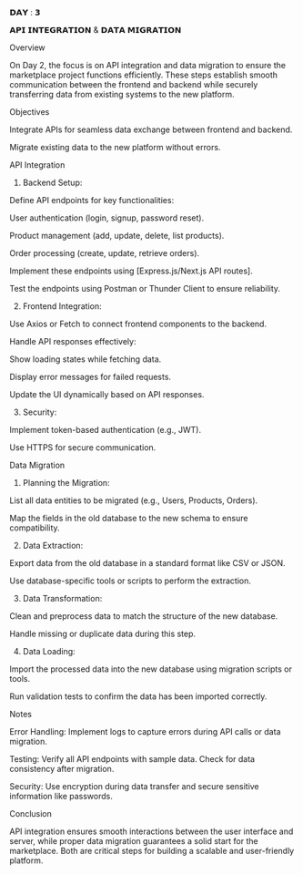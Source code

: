 𝗗𝗔𝗬 : 𝟯

𝗔𝗣𝗜 𝗜𝗡𝗧𝗘𝗚𝗥𝗔𝗧𝗜𝗢𝗡 & 𝗗𝗔𝗧𝗔 𝗠𝗜𝗚𝗥𝗔𝗧𝗜𝗢𝗡

Overview

On Day 2, the focus is on API integration and data migration to ensure the marketplace project functions efficiently. These steps establish smooth communication between the frontend and backend while securely transferring data from existing systems to the new platform.

Objectives

Integrate APIs for seamless data exchange between frontend and backend.

Migrate existing data to the new platform without errors.

API Integration

1. Backend Setup:

Define API endpoints for key functionalities:

User authentication (login, signup, password reset).

Product management (add, update, delete, list products).

Order processing (create, update, retrieve orders).

Implement these endpoints using [Express.js/Next.js API routes].

Test the endpoints using Postman or Thunder Client to ensure reliability.


2. Frontend Integration:

Use Axios or Fetch to connect frontend components to the backend.

Handle API responses effectively:

Show loading states while fetching data.

Display error messages for failed requests.

Update the UI dynamically based on API responses.


3. Security:

Implement token-based authentication (e.g., JWT).

Use HTTPS for secure communication.

Data Migration


1. Planning the Migration:

List all data entities to be migrated (e.g., Users, Products, Orders).

Map the fields in the old database to the new schema to ensure compatibility.


2. Data Extraction:

Export data from the old database in a standard format like CSV or JSON.

Use database-specific tools or scripts to perform the extraction.


3. Data Transformation:

Clean and preprocess data to match the structure of the new database.

Handle missing or duplicate data during this step.


4. Data Loading:

Import the processed data into the new database using migration scripts or tools.

Run validation tests to confirm the data has been imported correctly.


Notes

Error Handling: Implement logs to capture errors during API calls or data migration.

Testing: Verify all API endpoints with sample data. Check for data consistency after migration.

Security: Use encryption during data transfer and secure sensitive information like passwords.


Conclusion

API integration ensures smooth interactions between the user interface and server, while proper data migration guarantees a solid start for the marketplace. Both are critical steps for building a scalable and user-friendly platform.

